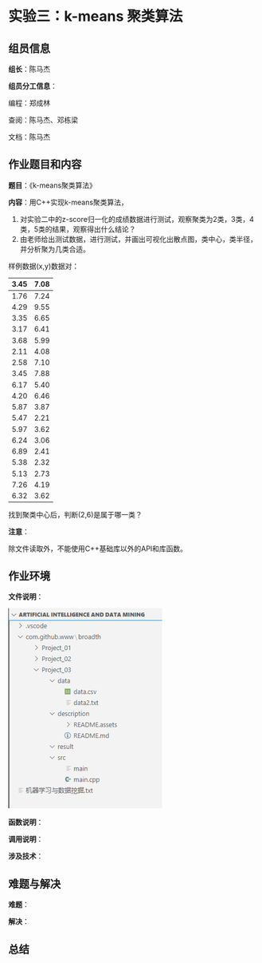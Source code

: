 # 实验三：k-means 聚类算法

## 组员信息

**组长**：陈马杰

**组员分工信息**：

编程：郑成林

查阅：陈马杰、邓栋梁

文档：陈马杰

## 作业题目和内容

**题目**：《k-means聚类算法》

**内容**：用C++实现k-means聚类算法，

1. 对实验二中的z-score归一化的成绩数据进行测试，观察聚类为2类，3类，4类，5类的结果，观察得出什么结论？
2. 由老师给出测试数据，进行测试，并画出可视化出散点图，类中心，类半径，并分析聚为几类合适。

样例数据(x,y)数据对：

| 3.45 | 7.08 |
| ---- | ---- |
| 1.76 | 7.24 |
| 4.29 | 9.55 |
| 3.35 | 6.65 |
| 3.17 | 6.41 |
| 3.68 | 5.99 |
| 2.11 | 4.08 |
| 2.58 | 7.10 |
| 3.45 | 7.88 |
| 6.17 | 5.40 |
| 4.20 | 6.46 |
| 5.87 | 3.87 |
| 5.47 | 2.21 |
| 5.97 | 3.62 |
| 6.24 | 3.06 |
| 6.89 | 2.41 |
| 5.38 | 2.32 |
| 5.13 | 2.73 |
| 7.26 | 4.19 |
| 6.32 | 3.62 |

找到聚类中心后，判断(2,6)是属于哪一类？

**注意**：

除文件读取外，不能使用C++基础库以外的API和库函数。

## 作业环境

**文件说明**：

![Project_03_dir](README.assets/Project_03_dir-1610686690152.PNG)

**函数说明**：

**调用说明**：

**涉及技术**：

## 难题与解决

**难题**：

**解决**：

## 总结
